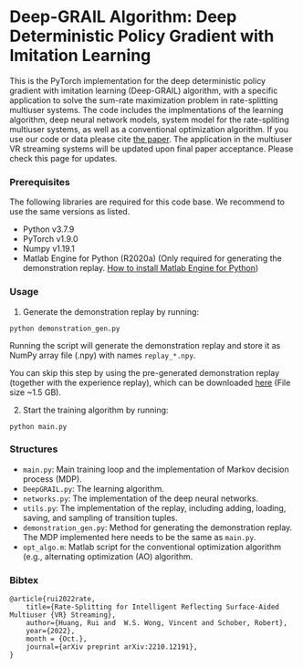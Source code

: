 # Deep-GRAIL Algorithm: Deep Deterministic Policy Gradient with Imitation Learning

This is the PyTorch implementation for the deep deterministic policy gradient with imitation learning (Deep-GRAIL) algorithm, with a specific application to solve the sum-rate maximization problem in rate-splitting multiuser systems. The code includes the implmentations of the learning algorithm, deep neural network models, system model for the rate-spliting multiuser systems, as well as a conventional optimization algorithm. If you use our code or data please cite [the paper](https://arxiv.org/abs/2210.12191). The application in the multiuser VR streaming systems will be updated upon final paper acceptance. Please check this page for updates.

### Prerequisites

The following libraries are required for this code base. We recommend to use the same versions as listed.
* Python v3.7.9
* PyTorch v1.9.0
* Numpy v1.19.1
* Matlab Engine for Python (R2020a) (Only required for generating the demonstration replay. [How to install Matlab Engine for Python](https://www.mathworks.com/help/matlab/matlab_external/install-the-matlab-engine-for-python.html))

### Usage
1. Generate the demonstration replay by running:
```
python demonstration_gen.py
```
Running the script will generate the demonstration replay and store it as NumPy array file (.npy) with names `replay_*.npy`. 

You can skip this step by using the pre-generated demonstration replay (together with the experience replay), which can be downloaded [here](https://drive.google.com/file/d/1PCTX1Li6Gow6G3ij0vK2dCuPVHBV2FzZ/view?usp=share_link) (File size ~1.5 GB).

2. Start the training algorithm by running:
```
python main.py
```

### Structures
* `main.py`: Main training loop and the implementation of Markov decision process (MDP).
* `DeepGRAIL.py`: The learning algorithm.
* `networks.py`: The implementation of the deep neural networks.
* `utils.py`: The implementation of the replay, including adding, loading, saving, and sampling of transition tuples.
* `demonstration_gen.py`: Method for generating the demonstration replay. The MDP implemented here needs to be the same as `main.py`.
* `opt_algo.m`: Matlab script for the conventional optimization algorithm (e.g., alternating optimization (AO) algorithm.

### Bibtex

```
@article{rui2022rate,
    title={Rate-Splitting for Intelligent Reflecting Surface-Aided Multiuser {VR} Streaming},
   	author={Huang, Rui and  W.S. Wong, Vincent and Schober, Robert},
    year={2022},
    month = {Oct.},
    journal={arXiv preprint arXiv:2210.12191},
}
```
